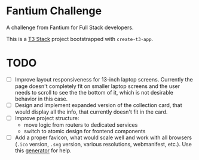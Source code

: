 # Fantium Challenge

A challenge from Fantium for Full Stack developers.

This is a [T3 Stack](https://create.t3.gg/) project bootstrapped with `create-t3-app`.

# TODO

- [ ] Improve layout responsiveness for 13-inch laptop screens. Currently the page doesn't completely fit on smaller laptop screens and the user needs to scroll to see the the bottom of it, which is not desirable behavior in this case.
- [ ] Design and implement expanded version of the collection card, that would display all the info, that currently doesn't fit in the card.
- [ ] Improve project structure:
  - move logic from routers to dedicated services
  - switch to atomic design for frontend components
- [ ] Add a proper favicon, what would scale well and work with all browsers (`.ico` version, `.svg` version, various resolutions, webmanifest, etc.). Use this [generator](https://realfavicongenerator.net/) for help.
